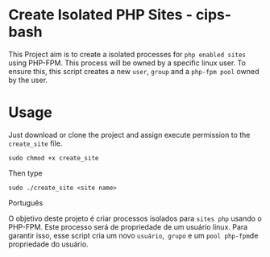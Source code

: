 # Create Isolated PHP Sites - cips-bash

This Project aim is to create a isolated processes for `php enabled sites` using PHP-FPM. This process will be owned by a specific linux user. To ensure this, this script creates a new `user`, `group` and a `php-fpm pool` owned by the user.

# Usage

Just download or clone the project and assign execute permission to the `create_site` file. 
```shell
sudo chmod +x create_site
```
Then type
```shell
sudo ./create_site <site name>
```
Português

O objetivo deste projeto é criar processos isolados para `sites php` usando o PHP-FPM. Este processo será de propriedade de um usuário linux. Para garantir isso, esse script cria um novo `usuário`,` grupo` e um `pool php-fpm`de propriedade do usuário.






